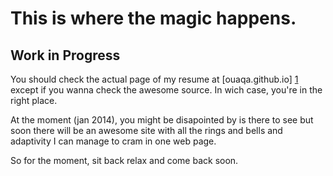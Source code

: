 This is where the magic happens.
=======================================

Work in Progress
-----------------

You should check the actual page of my resume at [ouaqa.github.io] [1] except if you wanna check the awesome source. In wich case, you're in the right place.

At the moment (jan 2014), you might be disapointed by is there to see but soon there will be an awesome site with all the rings and bells and adaptivity I can manage to cram in one web page.


So for the moment, sit back relax and come back soon.



  [1]: ouaqa.github.io/resume	"ouaqa.github.io"